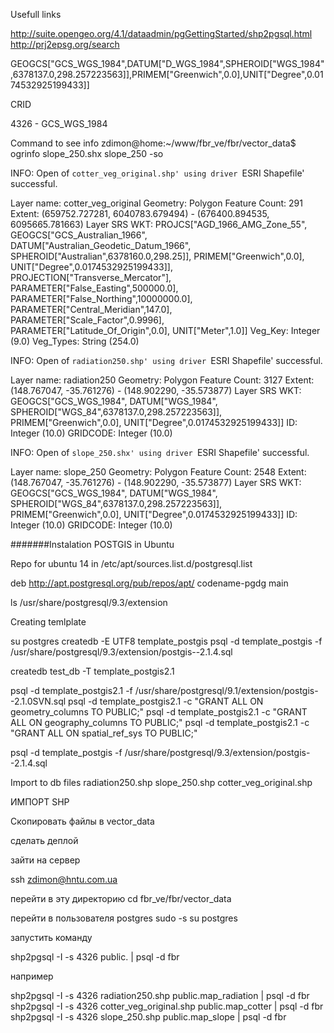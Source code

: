 
Usefull links

http://suite.opengeo.org/4.1/dataadmin/pgGettingStarted/shp2pgsql.html
http://prj2epsg.org/search


GEOGCS["GCS_WGS_1984",DATUM["D_WGS_1984",SPHEROID["WGS_1984",6378137.0,298.257223563]],PRIMEM["Greenwich",0.0],UNIT["Degree",0.0174532925199433]]

CRID

4326 - GCS_WGS_1984


Command to see info 
zdimon@home:~/www/fbr_ve/fbr/vector_data$ ogrinfo slope_250.shx slope_250 -so



INFO: Open of `cotter_veg_original.shp'
      using driver `ESRI Shapefile' successful.

Layer name: cotter_veg_original
Geometry: Polygon
Feature Count: 291
Extent: (659752.727281, 6040783.679494) - (676400.894535, 6095665.781663)
Layer SRS WKT:
PROJCS["AGD_1966_AMG_Zone_55",
    GEOGCS["GCS_Australian_1966",
        DATUM["Australian_Geodetic_Datum_1966",
            SPHEROID["Australian",6378160.0,298.25]],
        PRIMEM["Greenwich",0.0],
        UNIT["Degree",0.0174532925199433]],
    PROJECTION["Transverse_Mercator"],
    PARAMETER["False_Easting",500000.0],
    PARAMETER["False_Northing",10000000.0],
    PARAMETER["Central_Meridian",147.0],
    PARAMETER["Scale_Factor",0.9996],
    PARAMETER["Latitude_Of_Origin",0.0],
    UNIT["Meter",1.0]]
Veg_Key: Integer (9.0)
Veg_Types: String (254.0)



INFO: Open of `radiation250.shp'
      using driver `ESRI Shapefile' successful.

Layer name: radiation250
Geometry: Polygon
Feature Count: 3127
Extent: (148.767047, -35.761276) - (148.902290, -35.573877)
Layer SRS WKT:
GEOGCS["GCS_WGS_1984",
    DATUM["WGS_1984",
        SPHEROID["WGS_84",6378137.0,298.257223563]],
    PRIMEM["Greenwich",0.0],
    UNIT["Degree",0.0174532925199433]]
ID: Integer (10.0)
GRIDCODE: Integer (10.0)



INFO: Open of `slope_250.shx'
      using driver `ESRI Shapefile' successful.

Layer name: slope_250
Geometry: Polygon
Feature Count: 2548
Extent: (148.767047, -35.761276) - (148.902290, -35.573877)
Layer SRS WKT:
GEOGCS["GCS_WGS_1984",
    DATUM["WGS_1984",
        SPHEROID["WGS_84",6378137.0,298.257223563]],
    PRIMEM["Greenwich",0.0],
    UNIT["Degree",0.0174532925199433]]
ID: Integer (10.0)
GRIDCODE: Integer (10.0)

#######Instalation POSTGIS in Ubuntu

Repo for ubuntu 14 in  /etc/apt/sources.list.d/postgresql.list

deb http://apt.postgresql.org/pub/repos/apt/ codename-pgdg main

ls /usr/share/postgresql/9.3/extension


Creating temlplate

su postgres
createdb -E UTF8 template_postgis
psql -d template_postgis -f /usr/share/postgresql/9.3/extension/postgis--2.1.4.sql

createdb test_db -T template_postgis2.1


psql -d template_postgis2.1 -f /usr/share/postgresql/9.1/extension/postgis--2.1.0SVN.sql
psql -d template_postgis2.1 -c "GRANT ALL ON geometry_columns TO PUBLIC;"
psql -d template_postgis2.1 -c "GRANT ALL ON geography_columns TO PUBLIC;"
psql -d template_postgis2.1 -c "GRANT ALL ON spatial_ref_sys TO PUBLIC;"

psql -d template_postgis -f /usr/share/postgresql/9.3/extension/postgis--2.1.4.sql




Import to db files
radiation250.shp
slope_250.shp
cotter_veg_original.shp


ИМПОРТ SHP

Скопировать файлы в vector_data

сделать деплой

зайти на сервер

ssh zdimon@hntu.com.ua

перейти в эту директорию cd fbr_ve/fbr/vector_data

перейти в пользователя postgres
sudo -s
su postgres

запустить команду

shp2pgsql -I -s 4326 <shape file>  public.<table name> | psql -d fbr

например

shp2pgsql -I -s 4326 radiation250.shp  public.map_radiation | psql -d fbr
shp2pgsql -I -s 4326 cotter_veg_original.shp  public.map_cotter | psql -d fbr
shp2pgsql -I -s 4326 slope_250.shp  public.map_slope | psql -d fbr





















